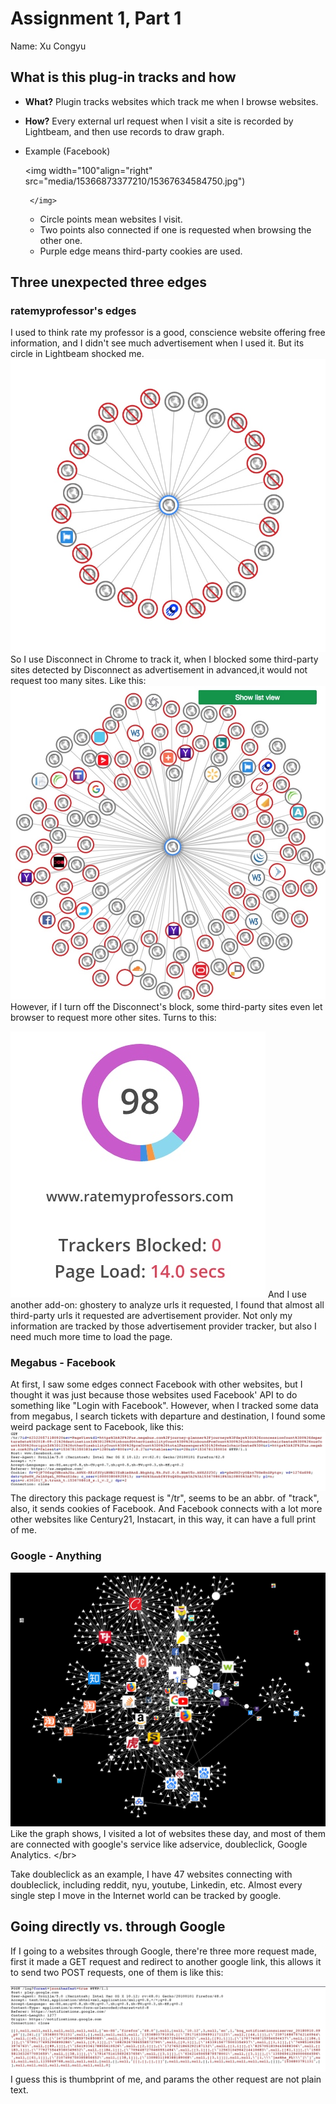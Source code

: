 # Assignment 1, Part 1

Name: Xu Congyu

## What is this plug-in tracks and how

* **What?**  Plugin tracks websites which track me when I browse websites.
* **How?** Every external url request when I visit a site is recorded by Lightbeam, and then use records to draw graph.
* Example \(Facebook\) 

  &lt;img width="100"align="right" src="media/15366873377210/15367634584750.jpg"\)

  ```text
   </img>
  ```

  * Circle points mean websites I visit. 
  * Two points also connected if one is requested when browsing the other one.        
  * Purple edge means third-party cookies are used.      

## Three unexpected three edges

### ratemyprofessor's edges

I used to think rate my professor is a good, conscience website offering free information, and I didn't see much advertisement when I used it. But its circle in Lightbeam shocked me. ![](../.gitbook/assets/15367662510171.jpg) So I use Disconnect in Chrome to track it, when I blocked some third-party sites detected by Disconnect as advertisement in advanced,it would not request too many sites. Like this: ![](../.gitbook/assets/15367667993253.jpg) However, if I turn off the Disconnect's block, some third-party sites even let browser to request more other sites. Turns to this:

![](../.gitbook/assets/15367671229510.jpg) And I use another add-on: ghostery to analyze urls it requested, I found that almost all third-party urls it requested are advertisement provider. Not only my information are tracked by those advertisement provider tracker, but also I need much more time to load the page.

### Megabus - Facebook

At first, I saw some edges connect Facebook with other websites, but I thought it was just because those websites used Facebook' API to do something like "Login with Facebook". However, when I tracked some data from megabus, I search tickets with departure and destination, I found some weird package sent to Facebook, like this: ![](../.gitbook/assets/15367821343661.jpg) The directory this package request is "/tr", seems to be an abbr. of "track", also, it sends cookies of Facebook. And Facebook connects with a lot more other websites like Century21, Instacart, in this way, it can have a full print of me.

### Google - Anything

![](../.gitbook/assets/15367848863438.jpg) Like the graph shows, I visited a lot of websites these day, and most of them are connected with google's service like adservice, doubleclick, Google Analytics. &lt;/br&gt;

Take doubleclick as an example, I have 47 websites connecting with doubleclick, including reddit, nyu, youtube, Linkedin, etc. Almost every single step I move in the Internet world can be tracked by google.

## Going directly vs. through Google

If I going to a websites through Google, there're three more request made, first it made a GET request and redirect to another google link, this allows it to send two POST requests, one of them is like this:

![](../.gitbook/assets/15368038321306.jpg) I guess this is thumbprint of me, and params the other request are not plain text.


